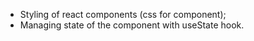 - Styling of react components (css for component);
- Managing state of the component with useState hook.
